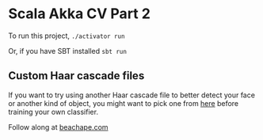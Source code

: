 # Scala Akka CV Part 2

To run this project, `./activator run`

Or, if you have SBT installed `sbt run`

## Custom Haar cascade files

If you want to try using another Haar cascade file to better detect your face or another kind of object, you might want
to pick one from [here](https://github.com/Itseez/opencv/tree/master/data/haarcascades) before training your own classifier.

Follow along at [beachape.com](https://beachape.com)